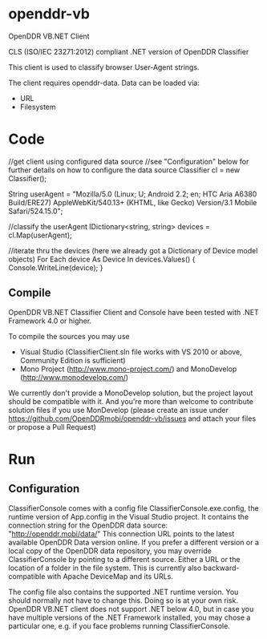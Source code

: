 # openddr-vb
OpenDDR VB.NET Client

CLS (ISO/IEC 23271:2012) compliant .NET version of OpenDDR Classifier

This client is used to classify browser User-Agent strings.

The client requires openddr-data. Data can be loaded via:

 * URL
 * Filesystem

# Code

//get client using configured data source 
//see "Configuration" below for further details on how to configure the data source
Classifier cl = new Classifier();

String userAgent = "Mozilla/5.0 (Linux; U; Android 2.2; en; HTC Aria A6380 Build/ERE27) AppleWebKit/540.13+ (KHTML, like Gecko) Version/3.1 Mobile Safari/524.15.0";

//classify the userAgent
IDictionary<string, string> devices = cl.Map(userAgent);

//iterate thru the devices (here we already got a Dictionary of Device model objects)
For Each device As Device In devices.Values()
{
    Console.WriteLine(device);
}
	
## Compile
OpenDDR VB.NET Classifier Client and Console have been tested with .NET Framework 4.0 or higher.

To compile the sources you may use

- Visual Studio (ClassifierClient.sln file works with VS 2010 or above, Community Edition is sufficient)
- Mono Project (http://www.mono-project.com/) and MonoDevelop (http://www.monodevelop.com/)

We currently don't provide a MonoDevelop solution, but the project layout should be compatible with it. And you're more than welcome to contribute solution files if you use MonDevelop (please create an issue under https://github.com/OpenDDRmobi/openddr-vb/issues and attach your files or propose a Pull Request)

# Run

## Configuration
ClassifierConsole comes with a config file ClassifierConsole.exe.config, the runtime version of App.config in the Visual Studio project.
It contains the connection string for the OpenDDR data source: "http://openddr.mobi/data/"
This connection URL points to the latest available OpenDDR Data version online. 
If you prefer a different version or a local copy of the OpenDDR data repository, you may override ClassifierConsole by pointing to a different source. 
Either a URL or the location of a folder in the file system.
This is currently also backward-compatible with Apache DeviceMap and its URLs.

The config file also contains the supported .NET runtime version.
<supportedRuntime version="v4.0" sku=".NETFramework,Version=v4.0"/>
You should normally not have to change this. Doing so is at your own risk. OpenDDR VB.NET client does not support .NET below 4.0, but in case you have multiple versions of the .NET Framework installed, you may chose a particular one, e.g. if you face problems running ClassifierConsole.